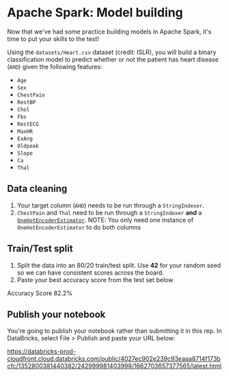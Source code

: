 # Apache Spark: Model building

Now that we've had some practice building models in Apache Spark, it's time to put your skills to the test!

Using the `datasets/Heart.csv` dataset (credit: ISLR), you will build a binary classification model to predict whether or not the patient has heart disease (`AHD`) given the following features:

- `Age`
- `Sex`
- `ChestPain`
- `RestBP`
- `Chol`
- `Fbs`
- `RestECG`
- `MaxHR`
- `ExAng`
- `Oldpeak`
- `Slope`
- `Ca`
- `Thal`

## Data cleaning
1. Your target column (`AHD`) needs to be run through a `StringIndexer`.
2. `ChestPain` and `Thal` need to be run through a `StringIndexer` **and** a [`OneHotEncoderEstimator`](http://spark.apache.org/docs/latest/ml-features.html#onehotencoderestimator). NOTE: You only need one instance of `OneHotEncoderEstimator` to do both columns


## Train/Test split
1. Split the data into an 80/20 train/test split. Use **42** for your random seed so we can have consistent scores across the board.
2. Paste your best accuracy score from the test set below

Accuracy Score 82.2%

## Publish your notebook
You're going to publish your notebook rather than submitting it in this rep. In DataBricks, select File > Publish and paste your URL below:


https://databricks-prod-cloudfront.cloud.databricks.com/public/4027ec902e239c93eaaa8714f173bcfc/1352800381440382/242999981403998/1662703657377565/latest.html